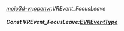 _[mojo3d-vr](../../modules/mojo3d-vr/mojo3d-vr-module.md):[openvr](openvr:).VREvent\_FocusLeave_
##### Const VREvent\_FocusLeave:[EVREventType](../../modules/mojo3d-vr/openvr-evreventtype.md)
